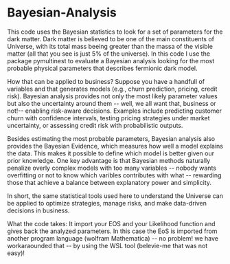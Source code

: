 # Bayesian-Analysis
This code uses the Bayesian statistics to look for a set of parameters for the dark matter.
Dark matter is believed to be one of the main constituents of Universe, with its total mass beeing greater than the massa of the visible matter (all that you see is just 5% of the universe). In this code I use the package pymultinest to evaluate a Bayesian analysis looking for the most probable physical parameters that describes fermionic dark model. 

How that can be applied to business? Suppose you have a handfull of variables and that generates models (e.g., churn prediction, pricing, credit risk). Bayesian analysis provides not only the most likely parameter values but also the uncertainty around them -- well, we all want that, business or not!-- enabling risk-aware decisions. Examples include predicting customer churn with confidence intervals, testing pricing strategies under market uncertainty, or assessing credit risk with probabilistic outputs.

Besides estimating the most probable parameters, Bayesian analysis also provides the Bayesian Evidence, which measures how well a model explains the data. This makes it possible to define which model is better given our prior knowledge. One key advantage is that Bayesian methods naturally penalize overly complex models with too many variables -- nobody wants overfitting or not to know which varibles contributes with what -- rewarding those that achieve a balance between explanatory power and simplicity.

In short, the same statistical tools used here to understand the Universe can be applied to optimize strategies, manage risks, and make data-driven decisions in business.


What the code takes: It import your EOS and your Likelihood function and gives back the analyzed parameters. In  this case the EoS is imported from another program language (wolfram Mathematica) -- no problem! we have workaraounded that --  by using the WSL tool (belevie-me that was not easy)! 
